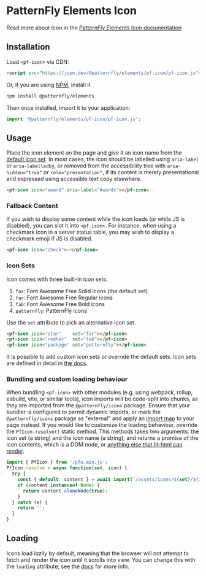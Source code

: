 # PatternFly Elements Icon
     
Read more about Icon in the [PatternFly Elements Icon documentation][docs]

##  Installation

Load `<pf-icon>` via CDN:

```html
<script src="https://jspm.dev/@patternfly/elements/pf-icon/pf-icon.js"></script>
```

Or, if you are using [NPM](https://npm.im/@patternfly/elements/), install it

```bash
npm install @patternfly/elements
```

Then once installed, import it to your application:

```js
import '@patternfly/elements/pf-icon/pf-icon.js';
```

## Usage

Place the icon element on the page and give it an icon name from the [default icon set][icon-sets].
In most cases, the icon should be labelled using `aria-label` or `aria-labelledby`, or removed from
the accessibility tree with `aria-hidden="true"` or `role="presentation"`, if its content is merely
presentational and expressed using accessible text copy elsewhere.

```html
<pf-icon icon="award" aria-label="Awards"></pf-icon>
```

### Fallback Content

If you wish to display some content while the icon loads (or while JS is disabled),
you can slot it into `<pf-icon>`. For instance, when using a checkmark icon in a 
server status table, you may wish to display a checkmark emoji if JS is disabled.

```html
<pf-icon icon="check">✅</pf-icon>
```

### Icon Sets

Icon comes with three built-in icon sets:

1. `fas`: Font Awesome Free Solid icons (the default set)
1. `far`: Font Awesome Free Regular icons
1. `fab`: Font Awesome Free Bold icons
1. `patternfly`: PatternFly icons

Use the `set` attribute to pick an alternative icon set.
```html
<pf-icon icon="star"    set="far"></pf-icon>
<pf-icon icon="redhat"  set="fab"></pf-icon>
<pf-icon icon="package" set="patternfly"></pf-icon>
```

It is possible to add custom icon sets or override the default sets.
Icon sets are defined in detail in [the docs][icon-sets].

### Bundling and custom loading behaviour

When bundling `<pf-icon>` with other modules (e.g. using webpack, rollup,
esbuild, vite, or similar tools), icon imports will be code-split into chunks,
as they are imported from the `@patternfly/icons` package. Ensure that your
bundler is configured to permit dynamic imports, or mark the `@patternfly/icons`
package as "external" and apply an [import map][importmap] to your page instead.
If you would like to
customize the loading behaviour, override the `PfIcon.resolve()` static method.
This methods takes two arguments: the icon set (a string) and the icon name
(a string), and returns a promise of the icon contents, which is a DOM node, or
[anything else that lit-html can render][renderable].

```js
import { PfIcon } from '/pfe.min.js';
PfIcon.resolve = async function(set, icon) {
  try {
    const { default: content } = await import(`/assets/icons/${set}/${icon}.js`);
    if (content instanceof Node) {
      return content.cloneNode(true);
    }
  } catch (e) {
    return '';
  }
}
```

## Loading

Icons load _lazily_ by default, meaning that the browser will not attempt to fetch and render the
icon until it scrolls into view. You can change this with the `loading` attribute;
see the [docs][docs] for more info.

[docs]: https://patternflyelements.org/components/icon/
[icon-sets]: https://patternflyelements.org/components/icon/#icon-sets
[renderable]: https://lit.dev/docs/components/rendering/#renderable-values
[importmap]: https://developer.mozilla.org/en-US/docs/Web/HTML/Element/script/type/importmap
